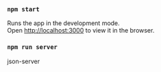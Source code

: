 ### `npm start`

Runs the app in the development mode.\
Open [http://localhost:3000](http://localhost:3000) to view it in the browser.

### `npm run server`

json-server

